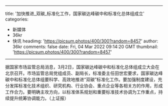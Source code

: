 
---
title: '加快推进_双碳_标准化工作，国家碳达峰碳中和标准化总体组成立'
categories: 
 - 新媒体
 - 36kr
 - 快讯
headimg: 'https://picsum.photos/400/300?random=8457'
author: 36kr
comments: false
date: Fri, 04 Mar 2022 09:14:20 GMT
thumbnail: 'https://picsum.photos/400/300?random=8457'
---

<div>   
据国家市场监管总局消息，3月2日，国家碳达峰碳中和标准化总体组成立大会在北京召开。市场监管总局党组成员、副局长，标准委主任田世宏要求，国家碳达峰碳中和标准化总体组要科学、高效地推进“双碳”标准化工作。要加强制度建设，充分发挥标准化技术组织、研究机构、行业协会、重点企业等各相关方的作用，形成工作合力。要明确主攻方向，以标准体系规划和重要标准技术协调为工作重点，持续提升统筹协调能力。（上证报）  
</div>
            